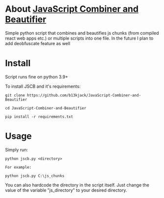 # About [JavaScript Combiner and Beautifier](https://github.com/b13kjack/JavaScript-Combiner-and-Beautifier)

Simple python script that combines and beautifies js chunks (from compiled react web apps etc.) or multiple scripts into one file.
In the future I plan to add deobfuscate feature as well


# Install

Script runs fine on python 3.9+

To install JSCB and it's requirements:
```
git clone https://github.com/b13kjack/JavaScript-Combiner-and-Beautifier

cd JavaScript-Combiner-and-Beautifier

pip install -r requirements.txt
```

# Usage

Simply run:
```
python jscb.py <directory>

For example:

python jscb.py C:\js_chunks
```

You can also hardcode the directory in the script itself. Just change the value of the variable "js_directory" to your desired directory.
